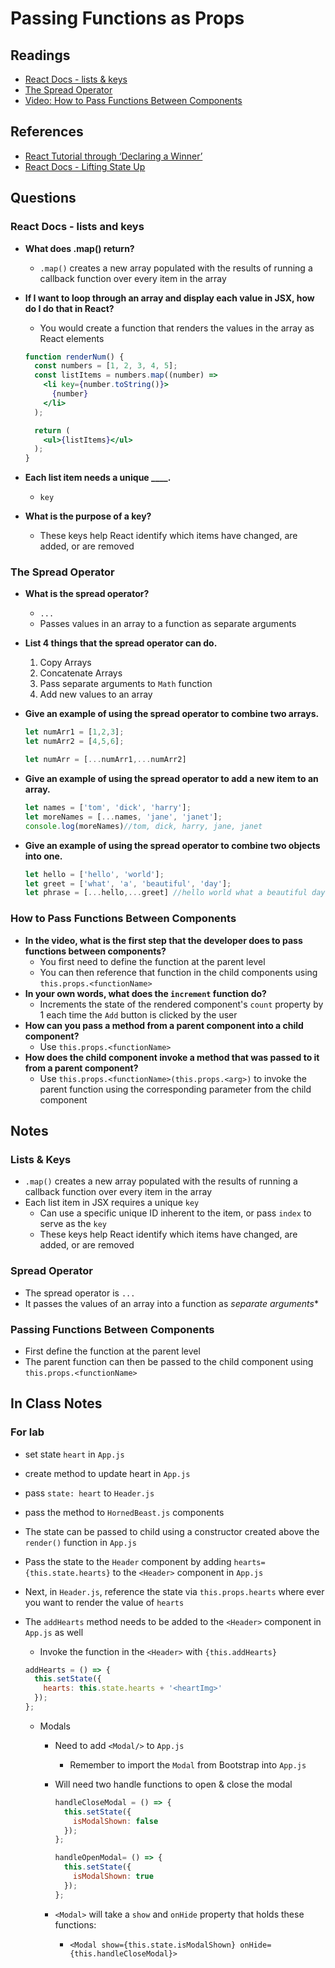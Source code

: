 # Passing Functions as Props

## Readings

* [React Docs - lists & keys](https://reactjs.org/docs/lists-and-keys.html)
* [The Spread Operator](https://medium.com/coding-at-dawn/how-to-use-the-spread-operator-in-javascript-b9e4a8b06fab)
* [Video: How to Pass Functions Between Components](https://www.youtube.com/watch?v=c05OL7XbwXU)

## References

* [React Tutorial through ‘Declaring a Winner’](https://reactjs.org/tutorial/tutorial.html)
* [React Docs - Lifting State Up](https://reactjs.org/docs/lifting-state-up.html)

## Questions

### React Docs - lists and keys

* **What does .map() return?**
  * `.map()` creates a new array populated with the results of running a callback function over every item in the array
* **If I want to loop through an array and display each value in JSX, how do I do that in React?**
  * You would create a function that renders the values in the array as React elements
  
  ```jsx
  function renderNum() {
    const numbers = [1, 2, 3, 4, 5];
    const listItems = numbers.map((number) =>
      <li key={number.toString()}>
        {number}
      </li>
    );

    return (
      <ul>{listItems}</ul>
    );
  }
  ```

* **Each list item needs a unique ____.**
  * `key`
* **What is the purpose of a key?**
  * These keys help React identify which items have changed, are added, or are removed

### The Spread Operator

* **What is the spread operator?**
  * `...`
  * Passes values in an array to a function as separate arguments
* **List 4 things that the spread operator can do.**
  1. Copy Arrays
  2. Concatenate Arrays
  3. Pass separate arguments to `Math` function
  4. Add new values to an array
* **Give an example of using the spread operator to combine two arrays.**

  ```js
  let numArr1 = [1,2,3];
  let numArr2 = [4,5,6];

  let numArr = [...numArr1,...numArr2]
  ```

* **Give an example of using the spread operator to add a new item to an array.**

  ```js
  let names = ['tom', 'dick', 'harry'];
  let moreNames = [...names, 'jane', 'janet'];
  console.log(moreNames)//tom, dick, harry, jane, janet
  ```

* **Give an example of using the spread operator to combine two objects into one.**

  ```js
  let hello = ['hello', 'world'];
  let greet = ['what', 'a', 'beautiful', 'day'];
  let phrase = [...hello,...greet] //hello world what a beautiful day
  ```

### How to Pass Functions Between Components

* **In the video, what is the first step that the developer does to pass functions between components?**
  * You first need to define the function at the parent level
  * You can then reference that function in the child components using `this.props.<functionName>`
* **In your own words, what does the `increment` function do?**
  * Increments the state of the rendered component's `count` property by 1 each time the `Add` button is clicked by the user
* **How can you pass a method from a parent component into a child component?**
  * Use `this.props.<functionName>`
* **How does the child component invoke a method that was passed to it from a parent component?**
  * Use `this.props.<functionName>(this.props.<arg>)` to invoke the parent function using the corresponding parameter from the child component

## Notes

### Lists & Keys

* `.map()` creates a new array populated with the results of running a callback function over every item in the array
* Each list item in JSX requires a unique `key`
  * Can use a specific unique ID inherent to the item, or pass `index` to serve as the `key`
  * These keys help React identify which items have changed, are added, or are removed

### Spread Operator

* The spread operator is `...`
* It passes the values of an array into a function as *separate arguments**

### Passing Functions Between Components

* First define the function at the parent level
* The parent function can then be passed to the child component using `this.props.<functionName>`

## In Class Notes

### For lab
  
* set state `heart` in `App.js`
* create method to update heart in `App.js`
* pass `state: heart` to `Header.js` 
* pass the method to `HornedBeast.js` components
* The state can be passed to child using a constructor created above the `render()` function in `App.js`
* Pass the state to the `Header` component by adding `hearts={this.state.hearts}` to the `<Header>` component in `App.js`
* Next, in `Header.js`, reference the state via `this.props.hearts` where ever you want to render the value of `hearts`
* The `addHearts` method needs to be added to the `<Header>` component in `App.js` as well
  * Invoke the function in the `<Header>` with `{this.addHearts}`
  
  ```jsx
  addHearts = () => {
    this.setState({
      hearts: this.state.hearts + '<heartImg>'
    });
  };
  ```
  
  * Modals
    * Need to add `<Modal/>` to `App.js`
      * Remember to import the `Modal` from Bootstrap into `App.js`
    * Will need two handle functions to open & close the modal
      
      ```jsx
      handleCloseModal = () => {
        this.setState({
          isModalShown: false
        });
      };

      handleOpenModal= () => {
        this.setState({
          isModalShown: true
        });
      };
      ```
      
    * `<Modal>` will take a `show` and `onHide` property that holds these functions:
      * `<Modal show={this.state.isModalShown} onHide={this.handleCloseModal}>`
